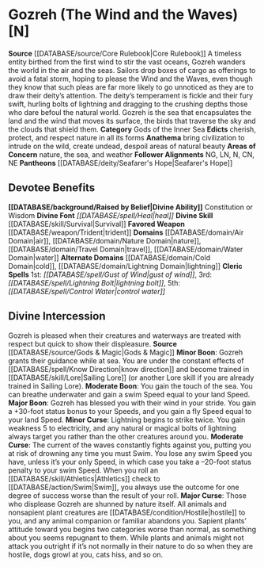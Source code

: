 ﻿---
ability:
- Constitution
- Wisdom
ability_boost:
- Constitution
- Wisdom
alignment: N
deity:
- '[[DATABASE/deity/Gozreh|Gozreh]]'
- '[[DATABASE/deity/Seafarer''s Hope|Seafarer''sHope]]'
deity_category: Gods of the Inner Sea
divine_font: Heal
domain:
- '[[DATABASE/domain/Air Domain|Air]]'
- '[[DATABASE/domain/Cold Domain|Cold]]'
- '[[DATABASE/domain/Lightning Domain|Lightning]]'
- '[[DATABASE/domain/Nature Domain|Nature]]'
- '[[DATABASE/domain/Travel Domain|Travel]]'
- '[[DATABASE/domain/Water Domain|Water]]'
favored_weapon: '[[DATABASE/weapon/Trident|Trident]]'
follower_alignment:
- NG
- LN
- N
- CN
- NE
id: '8'
name: Gozreh
rarity: Common
skill:
- '[[DATABASE/skill/Survival|Survival]]'
source: '[[DATABASE/source/Core Rulebook|Core Rulebook]]'
type: Deity

---
# Gozreh (The Wind and the Waves) [N]

**Source** [[DATABASE/source/Core Rulebook|Core Rulebook]] 
A timeless entity birthed from the first wind to stir the vast oceans, Gozreh wanders the world in the air and the seas. Sailors drop boxes of cargo as offerings to avoid a fatal storm, hoping to please the Wind and the Waves, even though they know that such pleas are far more likely to go unnoticed as they are to draw their deity’s attention. The deity’s temperament is fickle and their fury swift, hurling bolts of lightning and dragging to the crushing depths those who dare befoul the natural world. Gozreh is the sea that encapsulates the land and the wind that moves its surface, the birds that traverse the sky and the clouds that shield them.
**Category** Gods of the Inner Sea
**Edicts** cherish, protect, and respect nature in all its forms
**Anathema** bring civilization to intrude on the wild, create undead, despoil areas of natural beauty
**Areas of Concern** nature, the sea, and weather
**Follower Alignments** NG, LN, N, CN, NE
**Pantheons** [[DATABASE/deity/Seafarer's Hope|Seafarer's Hope]]

## Devotee Benefits

**[[DATABASE/background/Raised by Belief|Divine Ability]]** Constitution or Wisdom
**Divine Font** _[[DATABASE/spell/Heal|heal]]_
**Divine Skill** [[DATABASE/skill/Survival|Survival]]
**Favored Weapon** [[DATABASE/weapon/Trident|trident]]
**Domains** [[DATABASE/domain/Air Domain|air]], [[DATABASE/domain/Nature Domain|nature]], [[DATABASE/domain/Travel Domain|travel]], [[DATABASE/domain/Water Domain|water]]
**Alternate Domains** [[DATABASE/domain/Cold Domain|cold]], [[DATABASE/domain/Lightning Domain|lightning]]
**Cleric Spells** 1st: _[[DATABASE/spell/Gust of Wind|gust of wind]]_, 3rd: _[[DATABASE/spell/Lightning Bolt|lightning bolt]]_, 5th: _[[DATABASE/spell/Control Water|control water]]_

## Divine Intercession

Gozreh is pleased when their creatures and waterways are treated with respect but quick to show their displeasure.
**Source** [[DATABASE/source/Gods & Magic|Gods & Magic]] 
**Minor Boon**: Gozreh grants their guidance while at sea. You are under the constant effects of [[DATABASE/spell/Know Direction|know direction]] and become trained in [[DATABASE/skill/Lore|Sailing Lore]] (or another Lore skill if you are already trained in Sailing Lore).
**Moderate Boon**: You gain the touch of the sea. You can breathe underwater and gain a swim Speed equal to your land Speed.
**Major Boon**: Gozreh has blessed you with their wind in your stride. You gain a +30-foot status bonus to your Speeds, and you gain a fly Speed equal to your land Speed.
**Minor Curse**: Lightning begins to strike twice. You gain weakness 5 to electricity, and any natural or magical bolts of lightning always target you rather than the other creatures around you.
**Moderate Curse**: The current of the waves constantly fights against you, putting you at risk of drowning any time you must Swim. You lose any swim Speed you have, unless it’s your only Speed, in which case you take a –20-foot status penalty to your swim Speed. When you roll an [[DATABASE/skill/Athletics|Athletics]] check to [[DATABASE/action/Swim|Swim]], you always use the outcome for one degree of success worse than the result of your roll.
**Major Curse**: Those who displease Gozreh are shunned by nature itself. All animals and nonsapient plant creatures are [[DATABASE/condition/Hostile|hostile]] to you, and any animal companion or familiar abandons you. Sapient plants’ attitude toward you begins two categories worse than normal, as something about you seems repugnant to them. While plants and animals might not attack you outright if it’s not normally in their nature to do so when they are hostile, dogs growl at you, cats hiss, and so on.